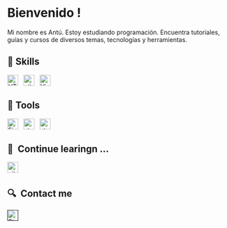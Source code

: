 # Bienvenido ! 

Mi nombre es Antú. Estoy estudiando programación. Encuentra tutoriales, guías y cursos de diversos temas, tecnologías y herramientas. 

## 📖 Skills

<a name="learning-now"></a>

[<img src="https://img.shields.io/badge/HTML5-E34F26?style=for-the-badge&logo=html5&logoColor=white" alt="HTML5 logo" title="HTML5" height="25" />][tech_tools_anchor]
&nbsp;
[<img src="https://img.shields.io/badge/Python-3776AB?style=for-the-badge&logo=python&logoColor=white" alt="git logo" title="git" height="25" />][tech_tools_anchor]
&nbsp;
[<img src="https://img.shields.io/badge/Markdown-000000?style=for-the-badge&logo=markdown&logoColor=white" alt="Visual Studio Code logo" title="Visual Studio Code" height="25" />][tech_tools_anchor]
&nbsp;

<a name="learning-next"></a>

## 💾 Tools

[<img src="https://img.shields.io/badge/Arduino_IDE-00979D?style=for-the-badge&logo=arduino&logoColor=white" alt="Firebase logo" title="Firebase" height="25" />][learning_now_anchor]
&nbsp;
[<img src="https://img.shields.io/badge/Visual_Studio_Code-0078D4?style=for-the-badge&logo=visual%20studio%20code&logoColor=white" alt="styled-components logo" title="styled-components" height="25" />][learning_now_anchor]
&nbsp;
[<img src="https://img.shields.io/badge/GIT-E44C30?style=for-the-badge&logo=git&logoColor=white" alt="styled-components logo" title="styled-components" height="25" />][learning_now_anchor]
&nbsp;

## 👾  Continue learingn ...

[<img src="https://img.shields.io/badge/Python-3776AB?style=for-the-badge&logo=python&logoColor=white" alt="git logo" title="git" height="25" />][tech_tools_anchor]
&nbsp;

## 🔍  Contact me

[<img src="https://img.shields.io/badge/Instagram-E4405F?style=for-the-badge&logo=instagram&logoColor=white" alt="Stack Overflow logo" title="Stack Overflow" height="25" />]()
&nbsp;

[tech_tools_anchor]: #bonjour--
[learning_now_anchor]: #learning-now
[learning_next_anchor]: #learning-next
